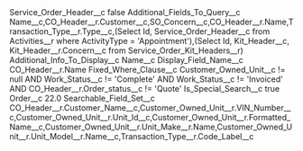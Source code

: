 <?xml version="1.0" encoding="UTF-8"?>
<CustomMetadata xmlns="http://soap.sforce.com/2006/04/metadata" xmlns:xsi="http://www.w3.org/2001/XMLSchema-instance" xmlns:xsd="http://www.w3.org/2001/XMLSchema">
    <label>Service_Order_Header__c</label>
    <protected>false</protected>
    <values>
        <field>Additional_Fields_To_Query__c</field>
        <value xsi:type="xsd:string">Name__c,CO_Header__r.Customer__c,SO_Concern__c,CO_Header__r.Name,Transaction_Type__r.Type__c,(Select Id, Service_Order_Header__c from Activities__r where ActivityType = &apos;Appointment&apos;),(Select Id, Kit_Header__c, Kit_Header__r.Concern__c from Service_Order_Kit_Headers__r)</value>
    </values>
    <values>
        <field>Additional_Info_To_Display__c</field>
        <value xsi:type="xsd:string">Name__c</value>
    </values>
    <values>
        <field>Display_Field_Name__c</field>
        <value xsi:type="xsd:string">CO_Header__r.Name</value>
    </values>
    <values>
        <field>Fixed_Where_Clause__c</field>
        <value xsi:type="xsd:string">Customer_Owned_Unit__c != null AND Work_Status__c != &apos;Complete&apos; AND Work_Status__c != &apos;Invoiced&apos; AND CO_Header__r.Order_status__c != &apos;Quote&apos;</value>
    </values>
    <values>
        <field>Is_Special_Search__c</field>
        <value xsi:type="xsd:boolean">true</value>
    </values>
    <values>
        <field>Order__c</field>
        <value xsi:type="xsd:double">22.0</value>
    </values>
    <values>
        <field>Searchable_Field_Set__c</field>
        <value xsi:type="xsd:string">CO_Header__r.Customer_Name__c,Customer_Owned_Unit__r.VIN_Number__c,Customer_Owned_Unit__r.Unit_Id__c,Customer_Owned_Unit__r.Formatted_Name__c,Customer_Owned_Unit__r.Unit_Make__r.Name,Customer_Owned_Unit__r.Unit_Model__r.Name__c,Transaction_Type__r.Code_Label__c</value>
    </values>
</CustomMetadata>

